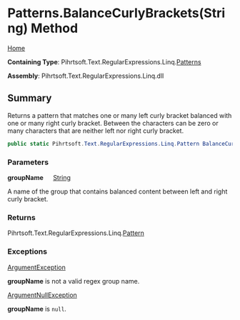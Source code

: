 # Patterns\.BalanceCurlyBrackets\(String\) Method

[Home](../../../../../../README.md)

**Containing Type**: Pihrtsoft\.Text\.RegularExpressions\.Linq\.[Patterns](../README.md)

**Assembly**: Pihrtsoft\.Text\.RegularExpressions\.Linq\.dll

## Summary

Returns a pattern that matches one or many left curly bracket balanced with one or many right curly bracket\.
Between the characters can be zero or many characters that are neither left nor right curly bracket\.

```csharp
public static Pihrtsoft.Text.RegularExpressions.Linq.Pattern BalanceCurlyBrackets(string groupName)
```

### Parameters

**groupName** &emsp; [String](https://docs.microsoft.com/en-us/dotnet/api/system.string)

A name of the group that contains balanced content between left and right curly bracket\.

### Returns

Pihrtsoft\.Text\.RegularExpressions\.Linq\.[Pattern](../../Pattern/README.md)

### Exceptions

[ArgumentException](https://docs.microsoft.com/en-us/dotnet/api/system.argumentexception)

**groupName** is not a valid regex group name\.

[ArgumentNullException](https://docs.microsoft.com/en-us/dotnet/api/system.argumentnullexception)

**groupName** is `null`\.

